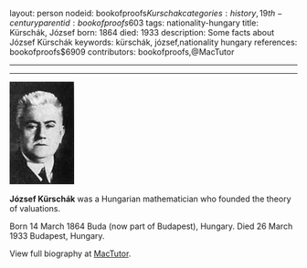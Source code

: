 layout: person
nodeid: bookofproofs$Kurschak
categories: history,19th-century
parentid: bookofproofs$603
tags: nationality-hungary
title: Kürschák, József
born: 1864
died: 1933
description: Some facts about József Kürschák
keywords: kürschák, józsef,nationality hungary
references: bookofproofs$6909
contributors: bookofproofs,@MacTutor

---


---

![Kurschak.jpg](https://github.com/bookofproofs/bookofproofs.github.io/blob/main/_sources/_assets/images/portraits/Kurschak.jpg?raw=true)

**József Kürschák** was a Hungarian mathematician who founded the theory of valuations.

Born 14 March 1864 Buda (now part of Budapest), Hungary. Died 26 March 1933 Budapest, Hungary.


View full biography at [MacTutor](https://mathshistory.st-andrews.ac.uk/Biographies/Kurschak/).